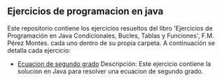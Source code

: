 ## Ejercicios de programacion en java

Este repositorio contiene los ejercicios resueltos del libro
'Ejercicios de Programación en Java Condicionales, Bucles, Tablas y Funciones', F.M. Pérez Montes. cada uno dentro de su propia carpeta. A continuación se detalla cada ejercicio:

- [Ecuacion de segundo grado](./EcuacionSegundoGrado/) Descripción: Este ejercicio contiene la solucion en Java para resolver una ecuacion de segundo grado.
